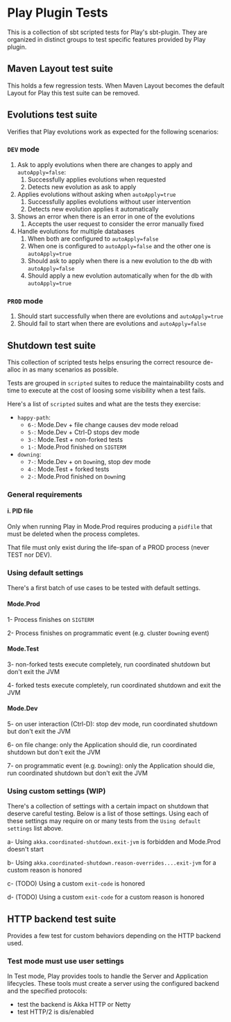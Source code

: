 # Play Plugin Tests

This is a collection of sbt scripted tests for Play's sbt-plugin. They are organized in distinct groups to test specific features provided by Play plugin.

## Maven Layout test suite

This holds a few regression tests. When Maven Layout becomes the default Layout for Play this test suite can be removed.

## Evolutions test suite

Verifies that Play evolutions work as expected for the following scenarios:

### `DEV` mode

1. Ask to apply evolutions when there are changes to apply and `autoApply=false`:
    1. Successfully applies evolutions when requested
    2. Detects new evolution as ask to apply
2. Applies evolutions without asking when `autoApply=true`
    1. Successfully applies evolutions without user intervention
    2. Detects new evolution applies it automatically
3. Shows an error when there is an error in one of the evolutions
    1. Accepts the user request to consider the error manually fixed
4. Handle evolutions for multiple databases
    1. When both are configured to `autoApply=false`
    2. When one is configured to `autoApply=false` and the other one is `autoApply=true`
    3. Should ask to apply when there is a new evolution to the db with `autoApply=false`
    4. Should apply a new evolution automatically when for the db with `autoApply=true`
    
### `PROD` mode

1. Should start successfully when there are evolutions and `autoApply=true`
2. Should fail to start when there are evolutions and `autoApply=false`

## Shutdown test suite

This collection of scripted tests helps ensuring the correct resource de-alloc 
in as many scenarios as possible.

Tests are grouped in `scripted` suites to reduce the maintainability costs and time 
to execute at the cost of loosing some visibility when a test fails. 

Here's a list of `scripted` suites and what are the tests they exercise:

 * `happy-path`:
    * `6-`: Mode.Dev + file change causes dev mode reload
    * `5-`: Mode.Dev + Ctrl-D stops dev mode
    * `3-`: Mode.Test + non-forked tests
    * `1-`: Mode.Prod finished on `SIGTERM`
 * `downing`:
    * `7-`: Mode.Dev + on `Down`ing, stop dev mode 
    * `4-`: Mode.Test + forked tests
    * `2-`: Mode.Prod finished on `Down`ing

### General requirements

#### i. PID file 

Only when running Play in Mode.Prod requires producing a `pidfile` that must be deleted when the 
process completes.

That file must only exist during the life-span of a PROD process (never TEST nor DEV).


### Using default settings

There's a first batch of use cases to be tested with default settings.

#### Mode.Prod

1- Process finishes on `SIGTERM`

2- Process finishes on programmatic event (e.g. cluster `Down`ing event) 

#### Mode.Test

3- non-forked tests execute completely, run coordinated shutdown but don't exit the JVM

4- forked tests execute completely, run coordinated shutdown and exit the JVM

#### Mode.Dev

5- on user interaction (Ctrl-D): stop dev mode, run coordinated shutdown but don't exit the JVM

6- on file change: only the Application should die, run coordinated shutdown but don't exit the JVM

7- on programmatic event (e.g. `Down`ing): only the Application should die, run coordinated shutdown but don't exit the JVM

### Using custom settings (WIP) 

There's a collection of settings with a certain impact on shutdown that deserve careful testing. Below is a 
list of those settings. Using each of these settings may require on or many tests from the `Using default settings` list above.
 
a- Using `akka.coordinated-shutdown.exit-jvm` is forbidden and Mode.Prod doesn't start 

b- Using `akka.coordinated-shutdown.reason-overrides....exit-jvm` for a custom reason is honored 

c- (TODO) Using a custom `exit-code` is honored

d- (TODO) Using a custom `exit-code` for a custom reason is honored

## HTTP backend test suite

Provides a few test for custom behaviors depending on the HTTP backend used.

### Test mode must use user settings

In Test mode, Play provides tools to handle the Server and Application lifecycles. These tools must create a server
using the configured backend and the specified protocols:

* test the backend is Akka HTTP or Netty
* test HTTP/2 is dis/enabled 
